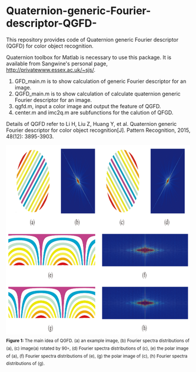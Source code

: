 # Quaternion-generic-Fourier-descriptor-QGFD-
This repository provides code of Quaternion generic Fourier descriptor (QGFD) for color object recognition.

Quaternion toolbox for Matlab is necessary to use this package. It is available from Sangwine's personal page,  http://privatewww.essex.ac.uk/~sjs/.

1. GFD_main.m is to show calculation of generic Fourier descriptor for an image.
2. QGFD_main.m is to show calculation of calculate quaternion generic Fourier descriptor for an image.
3. qgfd.m, input a color image and output the feature of QGFD.
4. center.m and imc2q.m are subfunctions for the calution of QFGD.

Details of QGFD refer to Li H, Liu Z, Huang Y, et al. Quaternion generic Fourier descriptor for color object recognition[J]. Pattern Recognition, 2015, 48(12): 3895-3903.

<img alt="scratch" src="qgfd.png" width='500'>  
<sub><b>Figure 1: </b> The main idea of QGFD. (a) an example image, (b) Fourier spectra distributions of (a), (c) image(a) rotated by 90◦, (d) Fourier spectra distributions of (c), (e) the polar image of (a), (f) Fourier spectra distributions of (e), (g) the polar image of (c), (h) Fourier spectra distributions of (g).</sub> 
